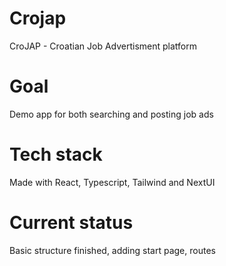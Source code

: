 # Crojap

CroJAP - Croatian Job Advertisment platform

# Goal

Demo app for both searching and posting job ads

# Tech stack

Made with React, Typescript, Tailwind and NextUI

# Current status

Basic structure finished, adding start page, routes
